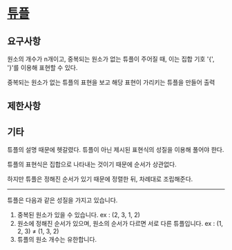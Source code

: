 # [튜플](https://programmers.co.kr/learn/courses/30/lessons/64065)

## 요구사항

원소의 개수가 n개이고, 중복되는 원소가 없는 튜플이 주어질 때, 이는 집합 기호 '{', '}'를 이용해 표현할 수 있다.

중복되는 원소가 없는 튜플의 표현을 보고 해당 표현이 가리키는 튜플을 만들어 출력


## 제한사항

## 기타

튜플의 설명 때문에 헷갈렸다. 튜플이 아닌 제시된 표현식의 성질을 이용해 풀어야 한다.

튜플의 표현식은 집합으로 나타내는 것이기 때문에 순서가 상관없다. 

하지만 튜플은 정해진 순서가 있기 때문에 정렬한 뒤, 차례대로 조립해준다. 

---

튜플은 다음과 같은 성질을 가지고 있습니다.

1. 중복된 원소가 있을 수 있습니다. ex : (2, 3, 1, 2)
2. 원소에 정해진 순서가 있으며, 원소의 순서가 다르면 서로 다른 튜플입니다. ex : (1, 2, 3) ≠ (1, 3, 2)
3. 튜플의 원소 개수는 유한합니다.
